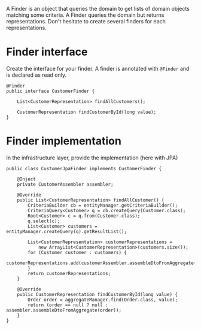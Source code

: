 A Finder is an object that queries the domain to get lists of domain objects matching some criteria. A Finder queries 
the domain but returns representations. Don't hesitate to create several finders for each representations.

# Finder interface

Create the interface for your finder. A finder is annotated with `@Finder` and is declared as read only.

```
@Finder
public interface CustomerFinder {

	List<CustomerRepresentation> findAllCustomers();

	CustomerRepresentation findCustomerById(long value);
}
```

# Finder implementation

In the infrastructure layer, provide the implementation (here with JPA)

```
public class CustomerJpaFinder implements CustomerFinder {

	@Inject
	private CustomerAssembler assembler;

	@Override
	public List<CustomerRepresentation> findAllCustomer() {
	    CriteriaBuilder cb = entityManager.getCriteriaBuilder();
        CriteriaQuery<Customer> q = cb.createQuery(Customer.class);
        Root<Customer> c = q.from(Customer.class);
        q.select(c);
        List<Customer> customers = entityManager.createQuery(q).getResultList();
        
        List<CustomerRepresentation> customerRepresentations = 
            new ArrayList<CustomerRepresentation>(customers.size());
        for (Customer customer : customers) {
            customerRepresentations.add(customerAssembler.assembleDtoFromAggregate(customer));
        }
        return customerRepresentations;
	}

	@Override
	public CustomerRepresentation findCustomerById(long value) {
		Order order = aggregateManager.find(Order.class, value);
		return (order == null ? null : assembler.assembleDtoFromAggregate(order));
	}
}
```
